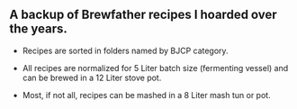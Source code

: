 ## A backup of Brewfather recipes I hoarded over the years.

- Recipes are sorted in folders named by BJCP category.

- All recipes are normalized for 5 Liter batch size (fermenting vessel)
  and can be brewed in a 12 Liter stove pot.

- Most, if not all, recipes can be mashed in a 8 Liter mash tun or pot.
